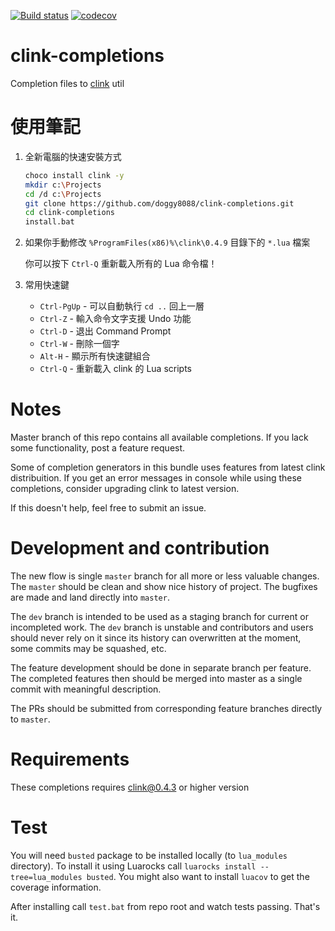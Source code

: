 
[![Build status](https://ci.appveyor.com/api/projects/status/h401gvqery4wwa6p/branch/master?svg=true)](https://ci.appveyor.com/project/vladimir-kotikov/clink-completions/branch/master)
[![codecov](https://codecov.io/gh/vladimir-kotikov/clink-completions/branch/master/graph/badge.svg)](https://codecov.io/gh/vladimir-kotikov/clink-completions)

clink-completions
=================

Completion files to [clink](https://github.com/mridgers/clink) util

使用筆記
========

1. 全新電腦的快速安裝方式

    ```sh
    choco install clink -y
    mkdir c:\Projects
    cd /d c:\Projects
    git clone https://github.com/doggy8088/clink-completions.git
    cd clink-completions
    install.bat
    ```

2. 如果你手動修改 `%ProgramFiles(x86)%\clink\0.4.9` 目錄下的 `*.lua` 檔案

    你可以按下 `Ctrl-Q` 重新載入所有的 Lua 命令檔！

3. 常用快速鍵

   - `Ctrl-PgUp` - 可以自動執行 `cd ..` 回上一層
   - `Ctrl-Z` - 輸入命令文字支援 Undo 功能
   - `Ctrl-D` - 退出 Command Prompt
   - `Ctrl-W` - 刪除一個字
   - `Alt-H` - 顯示所有快速鍵組合
   - `Ctrl-Q` - 重新載入 clink 的 Lua scripts

Notes
=====

Master branch of this repo contains all available completions. If you lack some functionality, post a feature request.

Some of completion generators in this bundle uses features from latest clink distribuition. If you get an error messages in console while using these completions, consider upgrading clink to latest version.

If this doesn't help, feel free to submit an issue.

Development and contribution
============================

The new flow is single `master` branch for all more or less valuable changes. The `master` should be clean and show nice history of project. The bugfixes are made and land directly into `master`.

The `dev` branch is intended to be used as a staging branch for current or incompleted work. The `dev` branch is unstable and contributors and users should never rely on it since its history can overwritten at the moment, some commits may be squashed, etc.

The feature development should be done in separate branch per feature. The completed features then should be merged into master as a single commit with meaningful description.

The PRs should be submitted from corresponding feature branches directly to `master`.

Requirements
============

These completions requires clink@0.4.3 or higher version

# Test

You will need `busted` package to be installed locally (to `lua_modules` directory). To install it
using Luarocks call `luarocks install --tree=lua_modules busted`. You might also want to install
`luacov` to get the coverage information.

After installing call `test.bat` from repo root and watch tests passing. That's it.
